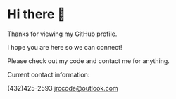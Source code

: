 # Hi there 👋 

Thanks for viewing my GitHub profile. 

I hope you are here so we can connect! 

Please check out my code and contact me for anything.


Current contact information:

(432)425-2593
jrccode@outlook.com






<!--
**JRCcoding/JRCcoding** is a ✨ _special_ ✨ repository because its `README.md` (this file) appears on your GitHub profile.

Here are some ideas to get you started:

- 🔭 I’m currently working on ...
- 🌱 I’m currently learning ...
- 👯 I’m looking to collaborate on ...
- 🤔 I’m looking for help with ...
- 💬 Ask me about ...
- 📫 How to reach me: ...
- 😄 Pronouns: ...
- ⚡ Fun fact: ...
-->
